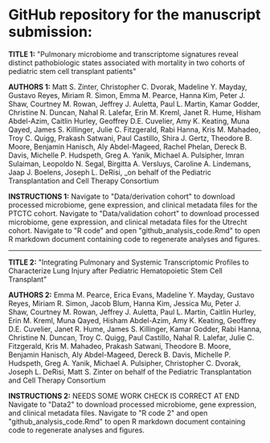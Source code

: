 # GitHub repository for the manuscript submission:

**TITLE 1:** "Pulmonary microbiome and transcriptome signatures reveal distinct pathobiologic states associated with mortality in two cohorts of pediatric stem cell transplant patients"

**AUTHORS 1:** Matt S. Zinter, Christopher C. Dvorak, Madeline Y. Mayday, Gustavo Reyes, Miriam R. Simon, Emma M. Pearce, Hanna Kim, Peter J. Shaw, Courtney M. Rowan, Jeffrey J. Auletta, Paul L. Martin, Kamar Godder, Christine N. Duncan, Nahal R. Lalefar, Erin M. Kreml, Janet R. Hume, Hisham Abdel-Azim, Caitlin Hurley, Geoffrey D.E. Cuvelier, Amy K. Keating, Muna Qayed, James S. Killinger, Julie C. Fitzgerald, Rabi Hanna, Kris M. Mahadeo, Troy C. Quigg, Prakash Satwani, Paul Castillo, Shira J. Gertz, Theodore B. Moore, Benjamin Hanisch, Aly Abdel-Mageed, Rachel Phelan, Dereck B. Davis, Michelle P. Hudspeth, Greg A. Yanik, Michael A. Pulsipher, Imran Sulaiman, Leopoldo N. Segal, Birgitta A. Versluys, Caroline A. Lindemans, Jaap J. Boelens, Joseph L. DeRisi, _on behalf of the Pediatric Transplantation and Cell Therapy Consortium

**INSTRUCTIONS 1:**
Navigate to "Data/derivation cohort" to download processed microbiome, gene expression, and clinical metadata files for the PTCTC cohort. Navigate to "Data/validation cohort" to download processed microbiome, gene expression, and clinical metadata files for the Utrecht cohort. Navigate to "R code" and open "github_analysis_code.Rmd" to open R markdown document containing code to regenerate analyses and figures.

---------------------------------------------------------------------------

**TITLE 2:** "Integrating Pulmonary and Systemic Transcriptomic Profiles to Characterize Lung Injury after Pediatric Hematopoietic Stem Cell Transplant"

**AUTHORS 2:** Emma M. Pearce, Erica Evans, Madeline Y. Mayday, Gustavo Reyes, Miriam R. Simon, Jacob Blum, Hanna Kim, Jessica Mu, Peter J. Shaw, Courtney M. Rowan, Jeffrey J. Auletta, Paul L. Martin, Caitlin Hurley, Erin M. Kreml, Muna Qayed, Hisham Abdel-Azim, Amy K. Keating, Geoffrey D.E. Cuvelier, Janet R. Hume, James S. Killinger, Kamar Godder, Rabi Hanna, Christine N. Duncan, Troy C. Quigg, Paul Castillo, Nahal R. Lalefar, Julie C. Fitzgerald, Kris M. Mahadeo, Prakash Satwani, Theodore B. Moore, Benjamin Hanisch, Aly Abdel-Mageed, Dereck B. Davis, Michelle P. Hudspeth, Greg A. Yanik, Michael A. Pulsipher, Christopher C. Dvorak, Joseph L. DeRisi, Matt S. Zinter on behalf of the Pediatric Transplantation and Cell Therapy Consortium 

**INSTRUCTIONS 2:** 
NEEDS SOME WORK CHECK IS CORRECT AT END
Navigate to "Data2" to download processed microbiome, gene expression, and clinical metadata files. Navigate to "R code 2" and open "github_analysis_code.Rmd" to open R markdown document containing code to regenerate analyses and figures.
